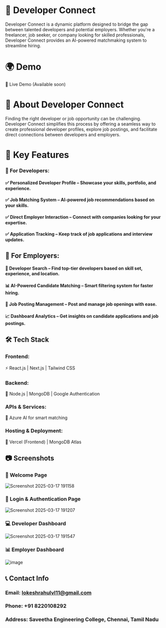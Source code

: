 # 🚀 Developer Connect
Developer Connect is a dynamic platform designed to bridge the gap between talented developers and potential employers. Whether you're a freelancer, job seeker, or company looking for skilled professionals, Developer Connect provides an AI-powered matchmaking system to streamline hiring.

# 🌍 Demo
🔗 Live Demo (Available soon)

# 📌 About Developer Connect
Finding the right developer or job opportunity can be challenging. Developer Connect simplifies this process by offering a seamless way to create professional developer profiles, explore job postings, and facilitate direct connections between developers and employers.

# 🔑 Key Features
### 🚀 For Developers:
#### ✅ Personalized Developer Profile – Showcase your skills, portfolio, and experience.
#### ✅ Job Matching System – AI-powered job recommendations based on your skills.
#### ✅ Direct Employer Interaction – Connect with companies looking for your expertise.
#### ✅ Application Tracking – Keep track of job applications and interview updates.

## 💼 For Employers:
#### 📌 Developer Search – Find top-tier developers based on skill set, experience, and location.
#### 📊 AI-Powered Candidate Matching – Smart filtering system for faster hiring.
#### 📑 Job Posting Management – Post and manage job openings with ease.
#### 📈 Dashboard Analytics – Get insights on candidate applications and job postings.

## 🛠️ Tech Stack
### Frontend:
⚡ React.js | Next.js | Tailwind CSS

### Backend:
🔗 Node.js | MongoDB | Google Authentication

### APIs & Services:
🧠  Azure AI for smart matching

### Hosting & Deployment:
🚀 Vercel (Frontend) | MongoDB Atlas

## 📷 Screenshots
### 🏡 Welcome Page
![Screenshot 2025-03-17 191158](https://github.com/user-attachments/assets/8625fbb4-3776-45c3-8512-bc589436dffa)

### 🔐 Login & Authentication Page
![Screenshot 2025-03-17 191207](https://github.com/user-attachments/assets/68f65be5-d45c-4985-84b4-170e606b7770)

### 💻 Developer Dashboard
![Screenshot 2025-03-17 191547](https://github.com/user-attachments/assets/2f205e69-c8e8-4d8c-b31e-5cebe09e9cd2)

### 📊 Employer Dashboard
![image](https://github.com/user-attachments/assets/64479886-10ed-4ddb-93c1-f5c3cf009605)

## 📞 Contact Info
### Email: lokeshrahulvl11@gmail.com
### Phone: +91 8220108292
### Address: Saveetha Engineering College, Chennai, Tamil Nadu


